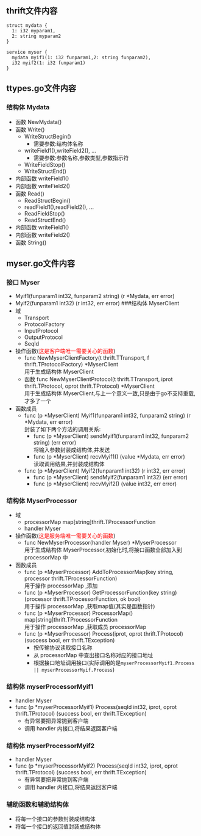 ## thrift文件内容
```
struct mydata {
  1: i32 myparam1,
  2: string myparam2
}

service myser {
  mydata myif1(1: i32 funparam1,2: string funparam2),
  i32 myif2(1: i32 funparam1)
}

```
## ttypes.go文件内容
### 结构体 Mydata 
* 函数 NewMydata()
* 函数 Write()
    * WriteStructBegin()
        * 需要参数:结构体名称
    * writeField1(),writeField2(),  ...
        * 需要参数:参数名称,参数类型,参数指示符
    * WriteFieldStop()
    * WriteStructEnd()
* 内部函数 writeField1()
* 内部函数 writeField2()
* 函数 Read()
    * ReadStructBegin()
    * readField1(),readField2(), ...
    * ReadFieldStop()
    * ReadStructEnd()
* 内部函数 writeField1()
* 内部函数 writeField2()
* 函数 String()
## myser.go文件内容
### 接口 Myser
* Myif1(funparam1 int32, funparam2 string) (r *Mydata, err error)
* Myif2(funparam1 int32) (r int32, err error)
###结构体 MyserClient
* 域
    * Transport
    * ProtocolFactory
    * InputProtocol
    * OutputProtocol
    * SeqId
* 操作函数(<span style="color:red">这是客户端唯一需要关心的函数</span>)
    * func NewMyserClientFactory(t thrift.TTransport, f thrift.TProtocolFactory) *MyserClient  
      用于生成结构体 MyserClient
    * 函数 func NewMyserClientProtocol(t thrift.TTransport, iprot thrift.TProtocol, oprot thrift.TProtocol) *MyserClient  
      用于生成结构体 MyserClient,与上一个意义一致,只是由于go不支持重载,才多了一个
* 函数成员  
    * func (p *MyserClient) Myif1(funparam1 int32, funparam2 string) (r *Mydata, err error)  
      封装了如下两个方法的调用关系:
        * func (p *MyserClient) sendMyif1(funparam1 int32, funparam2 string) (err error)  
          将输入参数封装成结构体,并发送
        * func (p *MyserClient) recvMyif1() (value *Mydata, err error)  
          读取调用结果,并封装成结构体
    * func (p *MyserClient) Myif2(funparam1 int32) (r int32, err error) 
        * func (p *MyserClient) sendMyif2(funparam1 int32) (err error)
        * func (p *MyserClient) recvMyif2() (value int32, err error) 
### 结构体 MyserProcessor
* 域
    * processorMap map[string]thrift.TProcessorFunction
    * handler      Myser
* 操作函数(<span style="color:red">这是服务端唯一需要关心的函数</span>)
     * func NewMyserProcessor(handler Myser) *MyserProcessor  
       用于生成结构体 MyserProcessor,初始化时,将接口函数全部加入到 processorMap 中
* 函数成员
    * func (p *MyserProcessor) AddToProcessorMap(key string, processor thrift.TProcessorFunction)  
    用于操作 processorMap ,添加
    * func (p *MyserProcessor) GetProcessorFunction(key string) (processor thrift.TProcessorFunction, ok bool)  
    用于操作 processorMap ,获取map值(其实是函数指针)
    * func (p *MyserProcessor) ProcessorMap() map[string]thrift.TProcessorFunction  
    用于操作 processorMap ,获取成员 processorMap
    * func (p *MyserProcessor) Process(iprot, oprot thrift.TProtocol) (success bool, err thrift.TException) 
        * 按传输协议读取接口名称
        * 从 processorMap 中查出接口名称对应的接口地址
        * 根据接口地址调用接口(实际调用的是`myserProcessorMyif1.Process || myserProcessorMyif.Process`)
### 结构体 myserProcessorMyif1
* handler Myser
* func (p *myserProcessorMyif1) Process(seqId int32, iprot, oprot thrift.TProtocol) (success bool, err thrift.TException)
    * 有异常要把异常抛到客户端
    * 调用 handler 内接口,将结果返回客户端
### 结构体 myserProcessorMyif2
* handler Myser
* func (p *myserProcessorMyif2) Process(seqId int32, iprot, oprot thrift.TProtocol) (success bool, err thrift.TException)
    * 有异常要把异常抛到客户端
    * 调用 handler 内接口,将结果返回客户端
### 辅助函数和辅助结构体
* 将每一个接口的参数封装成结构体
* 将每一个接口的返回值封装成结构体
